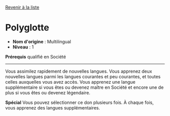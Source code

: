 [Revenir à la liste](..)

# Polyglotte

 * **Nom d'origine** : Multilingual
 * **Niveau** : 1


<p><strong>Prérequis</strong> qualifié en Société</p>
<hr>
<p>Vous assimilez rapidement de nouvelles langues. Vous apprenez deux nouvelles langues parmi les langues courantes et peu courantes, et toutes celles auxquelles vous avez accès. Vous apprenez une langue supplémentaire si vous êtes ou devenez maître en Société et encore une de plus si vous êtes ou devenez légendaire.</p>
<p><strong>Spécial</strong> Vous pouvez sélectionner ce don plusieurs fois. À chaque fois, vous apprenez des langues supplémentaires.</p>